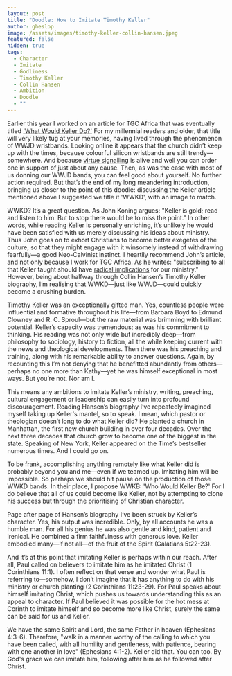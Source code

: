 ```yaml
---
layout: post
title: "Doodle: How to Imitate Timothy Keller"
author: gheslop
image: /assets/images/timothy-keller-collin-hansen.jpeg
featured: false
hidden: true
tags:
  - Character
  - Imitate
  - Godliness
  - Timothy Keller
  - Collin Hansen
  - Ambition
  - Doodle
  - ""
---
```

Earlier this year I worked on an article for TGC Africa that was eventually titled ['What Would Keller Do?'](https://africa.thegospelcoalition.org/article/what-would-keller-do-missional-ministry/) For my millennial readers and older, that title will very likely tug at your memories, having lived through the phenomenon of WWJD wristbands. Looking online it appears that the church didn’t keep up with the times, because colourful silicon wristbands are still trendy—somewhere. And because [virtue signalling](https://rekindle.co.za/content/2021-11-24-virtue-signal-consumerism-controversy) is alive and well you can order one in support of just about any cause. Then, as was the case with most of us donning our WWJD bands, you can feel good about yourself. No further action required. But that’s the end of my long meandering introduction, bringing us closer to the point of this doodle: discussing the Keller article mentioned above I suggested we title it 'WWKD', with an image to match.

WWKD? It’s a great question. As John Koning argues: "Keller is gold; read and listen to him. But to stop there would be to miss the point." In other words, while reading Keller is personally enriching, it’s unlikely he would have been satisfied with us merely discussing his ideas about ministry. Thus John goes on to exhort Christians to become better exegetes of the culture, so that they might engage with it winsomely instead of withdrawing fearfully—a good Neo-Calvinist instinct. I heartily recommend John’s article, and not only because I work for TGC Africa. As he writes: "subscribing to all that Keller taught should have [radical implications](https://africa.thegospelcoalition.org/article/keller-the-great-commission-demands-church-planting/) for our ministry." However, being about halfway through Collin Hansen’s Timothy Keller biography, I’m realising that WWKD—just like WWJD—could quickly become a crushing burden.

Timothy Keller was an exceptionally gifted man. Yes, countless people were influential and formative throughout his life—from Barbara Boyd to Edmund Clowney and R. C. Sproul—but the raw material was brimming with brilliant potential. Keller’s capacity was tremendous; as was his commitment to thinking. His reading was not only wide but incredibly deep—from philosophy to sociology, history to fiction, all the while keeping current with the news and theological developments. Then there was his preaching and training, along with his remarkable ability to answer questions. Again, by recounting this I’m not denying that he benefitted abundantly from others—perhaps no one more than Kathy—yet he was himself exceptional in most ways. But you’re not. Nor am I.

This means any ambitions to imitate Keller’s ministry, writing, preaching, cultural engagement or leadership can easily turn into profound discouragement. Reading Hansen’s biography I’ve repeatedly imagined myself taking up Keller's mantel, so to speak. I mean, which pastor or theologian doesn’t long to do what Keller did? He planted a church in Manhattan, the first new church building in over four decades. Over the next three decades that church grow to become one of the biggest in the state. Speaking of New York, Keller appeared on the Time’s bestseller numerous times. And I could go on.

To be frank, accomplishing anything remotely like what Keller did is probably beyond you and me—even if we teamed up. Imitating him will be impossible. So perhaps we should hit pause on the production of those WWKD bands. In their place, I propose WWKB: 'Who Would Keller Be?' For I do believe that all of us could become like Keller, not by attempting to clone his success but through the prioritising of Christian character.

Page after page of Hansen’s biography I’ve been struck by Keller’s character. Yes, his output was incredible. Only, by all accounts he was a humble man. For all his genius he was also gentle and kind, patient and irenical. He combined a firm faithfulness with generous love. Keller embodied many—if not all—of the fruit of the Spirit (Galatians 5:22-23).

And it’s at this point that imitating Keller is perhaps within our reach. After all, Paul called on believers to imitate him as he imitated Christ (1 Corinthians 11:1). I often reflect on that verse and wonder what Paul is referring to—somehow, I don’t imagine that it has anything to do with his ministry or church planting (2 Corinthians 11:23-29). For Paul speaks about himself imitating Christ, which pushes us towards understanding this as an appeal to character. If Paul believed it was possible for the hot mess at Corinth to imitate himself and so become more like Christ, surely the same can be said for us and Keller.

We have the same Spirit and Lord, the same Father in heaven (Ephesians 4:3-6). Therefore, "walk in a manner worthy of the calling to which you have been called, with all humility and gentleness, with patience, bearing with one another in love" (Ephesians 4:1-2). Keller did that. You can too. By God's grace we can imitate him, following after him as he followed after Christ.
